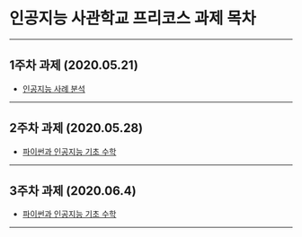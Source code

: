 # 인공지능 사관학교 프리코스 과제 목차
-----------------------------------------
## 1주차 과제 (2020.05.21)
* [인공지능 사례 분석](https://github.com/HanSeungkoo/AI_School/blob/master/Week1_Assg.ipynb)
-----------------------------------------
## 2주차 과제 (2020.05.28)
* [파이썬과 인공지능 기초 수학](https://github.com/HanSeungkoo/AI_School/blob/master/2%EC%A3%BC%EC%B0%A8%EA%B3%BC%EC%A0%9C.ipynb)
-----------------------------------------
## 3주차 과제 (2020.06.4)
* [파이썬과 인공지능 기초 수학](https://github.com/HanSeungkoo/AI_School/blob/master/2%EC%A3%BC%EC%B0%A8%EA%B3%BC%EC%A0%9C.ipynb)
-----------------------------------------
